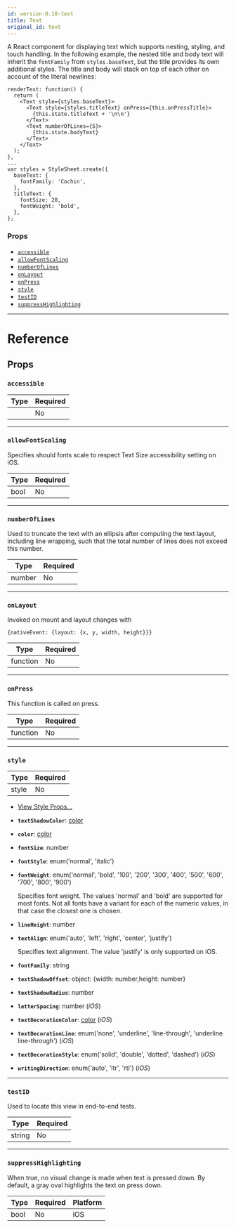 ```yaml
---
id: version-0.18-text
title: Text
original_id: text
---
```


A React component for displaying text which supports nesting, styling, and touch handling. In the following example, the nested title and body text will inherit the `fontFamily` from `styles.baseText`, but the title provides its own additional styles. The title and body will stack on top of each other on account of the literal newlines:

```
renderText: function() {
  return (
    <Text style={styles.baseText}>
      <Text style={styles.titleText} onPress={this.onPressTitle}>
        {this.state.titleText + '\n\n'}
      </Text>
      <Text numberOfLines={5}>
        {this.state.bodyText}
      </Text>
    </Text>
  );
},
...
var styles = StyleSheet.create({
  baseText: {
    fontFamily: 'Cochin',
  },
  titleText: {
    fontSize: 20,
    fontWeight: 'bold',
  },
};
```

### Props

- [`accessible`](text.md#accessible)
- [`allowFontScaling`](text.md#allowfontscaling)
- [`numberOfLines`](text.md#numberoflines)
- [`onLayout`](text.md#onlayout)
- [`onPress`](text.md#onpress)
- [`style`](text.md#style)
- [`testID`](text.md#testid)
- [`suppressHighlighting`](text.md#suppresshighlighting)

---

# Reference

## Props

### `accessible`

| Type | Required |
| ---- | -------- |
|      | No       |

---

### `allowFontScaling`

Specifies should fonts scale to respect Text Size accessibility setting on iOS.

| Type | Required |
| ---- | -------- |
| bool | No       |

---

### `numberOfLines`

Used to truncate the text with an ellipsis after computing the text layout, including line wrapping, such that the total number of lines does not exceed this number.

| Type   | Required |
| ------ | -------- |
| number | No       |

---

### `onLayout`

Invoked on mount and layout changes with

`{nativeEvent: {layout: {x, y, width, height}}}`

| Type     | Required |
| -------- | -------- |
| function | No       |

---

### `onPress`

This function is called on press.

| Type     | Required |
| -------- | -------- |
| function | No       |

---

### `style`

| Type  | Required |
| ----- | -------- |
| style | No       |

- [View Style Props...](view-style-props.md#style)

- **`textShadowColor`**: [color](colors.md)

- **`color`**: [color](colors.md)

- **`fontSize`**: number

- **`fontStyle`**: enum('normal', 'italic')

- **`fontWeight`**: enum('normal', 'bold', '100', '200', '300', '400', '500', '600', '700', '800', '900')

  Specifies font weight. The values 'normal' and 'bold' are supported for most fonts. Not all fonts have a variant for each of the numeric values, in that case the closest one is chosen.

- **`lineHeight`**: number

- **`textAlign`**: enum('auto', 'left', 'right', 'center', 'justify')

  Specifies text alignment. The value 'justify' is only supported on iOS.

- **`fontFamily`**: string

- **`textShadowOffset`**: object: {width: number,height: number}

- **`textShadowRadius`**: number

- **`letterSpacing`**: number (_iOS_)

- **`textDecorationColor`**: [color](colors.md) (_iOS_)

- **`textDecorationLine`**: enum('none', 'underline', 'line-through', 'underline line-through') (_iOS_)

- **`textDecorationStyle`**: enum('solid', 'double', 'dotted', 'dashed') (_iOS_)

- **`writingDirection`**: enum('auto', 'ltr', 'rtl') (_iOS_)

---

### `testID`

Used to locate this view in end-to-end tests.

| Type   | Required |
| ------ | -------- |
| string | No       |

---

### `suppressHighlighting`

When true, no visual change is made when text is pressed down. By default, a gray oval highlights the text on press down.

| Type | Required | Platform |
| ---- | -------- | -------- |
| bool | No       | iOS      |
